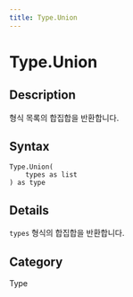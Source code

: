 ```yaml
---
title: Type.Union
---
```


# Type.Union


## Description

형식 목록의 합집합을 반환합니다.


## Syntax

```powerquery
Type.Union(
    types as list
) as type
```


## Details

<code>types</code> 형식의 합집합을 반환합니다.



## Category
Type
